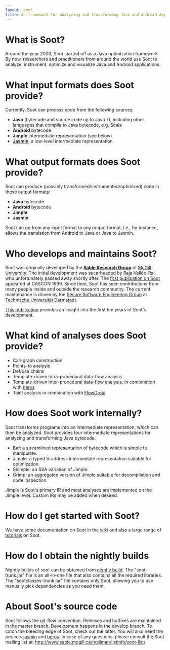 ```yaml
---
layout: post
title: An framework for analyzing and transforming Java and Android Applications
---
```


# What is Soot?

Around the year 2000, Soot started off as a Java optimization framework. By now, researchers and practitioners from around the world use Soot to analyze, instrument, optimize and visualize Java and Android applications.

# What input formats does Soot provide?

Currently, Soot can process code from the following sources:

* **Java** (bytecode and source code up to Java 7), including other languages that compile to Java bytecode, e.g. Scala
* **Android** bytecode
* **Jimple** intermediate representation (see below)
* [**Jasmin**](https://github.com/Sable/jasmin/), a low-level intermediate representation.

# What output formats does Soot provide?

Soot can produce (possibly transformed/instrumented/optimized) code in these output formats:

* **Java** bytecode
* **Android** bytecode
* **Jimple**
* **Jasmin**

Soot can go from any input format to any output format, i.e., for instance, allows the translation from Android to Java or Java to Jasmin.

# Who develops and maintains Soot?

Soot was originally developed by the [**Sable Research Group**](http://www.sable.mcgill.ca/soot/) of [McGill University](http://www.mcgill.ca/). The initial development was spearheaded by Raja Vallée-Rai, who unfortunately passed away shortly after. The [first publication on Soot](resources/sable-paper-1999-1.pdf) appeared at CASCON 1999. Since then, Soot has seen contributions from many people inside and outside the research community. 
The current maintenance is driven by the [Secure Software Engineering Group](http://sse.ec-spride.de/) at [Technische Universität Darmstadt](http://www.tu-darmstadt.de).

[This publication](resources/lblh11soot.pdf) provides an insight into the first ten years of Soot's development.

# What kind of analyses does Soot provide?

* Call-graph construction
* Points-to analysis
* Def/use chains
* Template-driven Intra-procedural data-flow analysis
* Template-driven Inter-procedural data-flow analysis, in combination with [heros](https://github.com/Sable/heros)
* Taint analysis in combination with [FlowDroid](https://sseblog.ec-spride.de/tools/flowdroid/)

# How does Soot work internally?

Soot transforms programs into an intermediate representation, which can then be analyzed.
Soot provides four intermediate representations for analyzing and transforming Java bytecode:

* Baf: a streamlined representation of bytecode which is simple to manipulate.
* Jimple: a typed 3-address intermediate representation suitable for optimization.
* Shimple: an SSA variation of Jimple.
* Grimp: an aggregated version of Jimple suitable for decompilation and code inspection.

Jimple is Soot's primary IR and most analyses are implemented on the Jimple level. Custom IRs may be added when desired.

# How do I get started with Soot?

We have some documentation on Soot in the [wiki](https://github.com/Sable/soot/wiki) and also a large range of [tutorials](/tutorials) on Soot.

# How do I obtain the nightly builds

Nightly builds of soot can be obtained from [nightly build](http://ssebuild.cased.de/nightly/soot/). The "soot-trunk.jar" file is an all-in-one file that also contains all the required libraries. The "sootclasses-trunk.jar" file contains only Soot, allowing you to use manually pick dependencies as you need them.

# About Soot's source code

Soot follows the git-flow convention. Releases and hotfixes are maintained in the master branch.
Development happens in the develop branch. To catch the bleeding edge of Soot, check out the latter.
You will also need the projects [jasmin](https://github.com/Sable/jasmin) and
[heros](https://github.com/Sable/heros). In case of any questions, please consult the Soot
mailing list at: http://www.sable.mcgill.ca/mailman/listinfo/soot-list/
